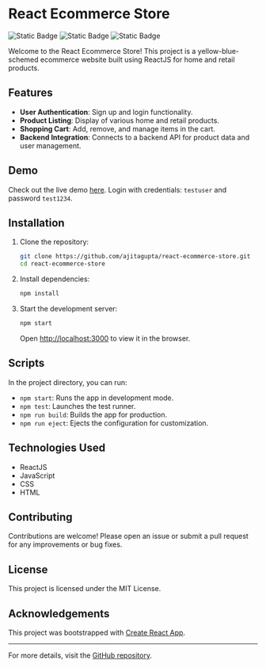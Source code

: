 # React Ecommerce Store

![Static Badge](https://img.shields.io/badge/Ecommerce%Store-Project-blue) ![Static Badge](https://img.shields.io/badge/ReactJS-Learning%20React-green) ![Static Badge](https://img.shields.io/badge/ReactJS%20Frontend-Learning%20React-green)


Welcome to the React Ecommerce Store! This project is a yellow-blue-schemed ecommerce website built using ReactJS for home and retail products.

## Features
- **User Authentication**: Sign up and login functionality.
- **Product Listing**: Display of various home and retail products.
- **Shopping Cart**: Add, remove, and manage items in the cart.
- **Backend Integration**: Connects to a backend API for product data and user management.

## Demo
Check out the live demo [here](https://react-ecommerce-store-eight.vercel.app/).
Login with credentials: `testuser` and password `test1234`.

## Installation

1. Clone the repository:
    ```bash
    git clone https://github.com/ajitagupta/react-ecommerce-store.git
    cd react-ecommerce-store
    ```

2. Install dependencies:
    ```bash
    npm install
    ```

3. Start the development server:
    ```bash
    npm start
    ```
    Open [http://localhost:3000](http://localhost:3000) to view it in the browser.

## Scripts

In the project directory, you can run:

- `npm start`: Runs the app in development mode.
- `npm test`: Launches the test runner.
- `npm run build`: Builds the app for production.
- `npm run eject`: Ejects the configuration for customization.

## Technologies Used
- ReactJS
- JavaScript
- CSS
- HTML

## Contributing
Contributions are welcome! Please open an issue or submit a pull request for any improvements or bug fixes.

## License
This project is licensed under the MIT License.

## Acknowledgements
This project was bootstrapped with [Create React App](https://github.com/facebook/create-react-app).

---

For more details, visit the [GitHub repository](https://github.com/ajitagupta/react-ecommerce-store).
